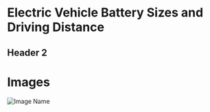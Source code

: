 # Electric Vehicle Battery Sizes and Driving Distance

## Header 2

# Images
![Image Name](assets/20230814_231938.jpg)

